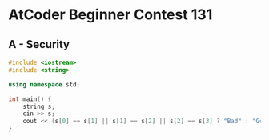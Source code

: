 # AtCoder Beginner Contest 131
## A - Security
```cpp
#include <iostream>
#include <string>

using namespace std;

int main() {
    string s;
    cin >> s;
    cout << (s[0] == s[1] || s[1] == s[2] || s[2] == s[3] ? "Bad" : "Good") << endl;
}
```
